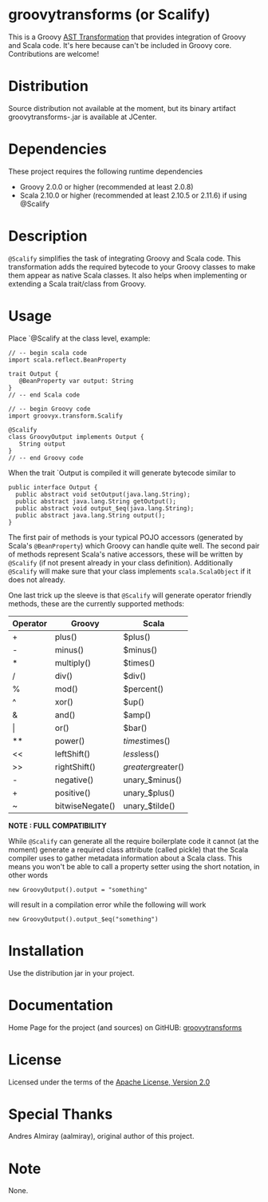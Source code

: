 groovytransforms (or Scalify)
=============================

This is a Groovy [AST Transformation][1] that provides integration of Groovy and Scala code.
It's here because can't be included in Groovy core. Contributions are welcome!


Distribution
============

Source distribution not available at the moment, 
but its binary artifact groovytransforms-<version>.jar is available at JCenter.


Dependencies
============

These project requires the following runtime dependencies

* Groovy 2.0.0 or higher (recommended at least 2.0.8)
* Scala 2.10.0 or higher (recommended at least 2.10.5 or 2.11.6) if using @Scalify


Description
===========

`@Scalify` simplifies the task of integrating Groovy and Scala code. This
transformation adds the required bytecode to your Groovy classes to make
them appear as native Scala classes. It also helps when implementing or
extending a Scala trait/class from Groovy.


Usage
=====

Place `@Scalify at the class level, example:

    // -- begin scala code
    import scala.reflect.BeanProperty

    trait Output {
       @BeanProperty var output: String
    }
    // -- end Scala code

    // -- begin Groovy code
    import groovyx.transform.Scalify

    @Scalify
    class GroovyOutput implements Output {
       String output
    }
    // -- end Groovy code

When the trait `Output is compiled it will generate bytecode similar to

    public interface Output {
      public abstract void setOutput(java.lang.String);
      public abstract java.lang.String getOutput();
      public abstract void output_$eq(java.lang.String);
      public abstract java.lang.String output();
    }

The first pair of methods is your typical POJO accessors (generated by Scala's
`@BeanProperty`) which Groovy can handle quite well. The second pair of methods
represent Scala's native accessors, these will be written by `@Scalify` (if not
present already in your class definition). Additionally `@Scalify` will make
sure that your class implements `scala.ScalaObject` if it does not already.

One last trick up the sleeve is that `@Scalify` will generate operator friendly
methods, these are the currently supported methods:

| Operator | Groovy          | Scala              |
| -------- | --------------- | ------------------ |
| +        | plus()          | $plus()            |
| -        | minus()         | $minus()           |
| *        | multiply()      | $times()           |
| /        | div()           | $div()             |
| %        | mod()           | $percent()         |
| ^        | xor()           | $up()              |
| &        | and()           | $amp()             |
| \|       | or()            | $bar()             |
| **       | power()         | $times$times()     |
| <<       | leftShift()     | $less$less()       |
| >>       | rightShift()    | $greater$greater() |
| -        | negative()      | unary_$minus()     |
| +        | positive()      | unary_$plus()      |
| ~        | bitwiseNegate() | unary_$tilde()     |

**NOTE : FULL COMPATIBILITY**

While `@Scalify` can generate all the require boilerplate code it cannot (at the
moment) generate a required class attribute (called pickle) that the Scala
compiler uses to gather metadata information about a Scala class. This means you
won't be able to call a property setter using the short notation, in other words

    new GroovyOutput().output = "something"

will result in a compilation error while the following will work

    new GroovyOutput().output_$eq("something")



Installation
============

Use the distribution jar in your project.


Documentation
=============

Home Page for the project (and sources) on GitHUB:
[groovytransforms](https://github.com/smartiniOnGitHub/groovytransforms/)


License
=======

Licensed under the terms of the [Apache License, Version 2.0](http://www.apache.org/licenses/LICENSE-2.0)


Special Thanks
==============
Andres Almiray (aalmiray), original author of this project.


Note
====

None.


[1]: http://www.groovy-lang.org/metaprogramming.html


